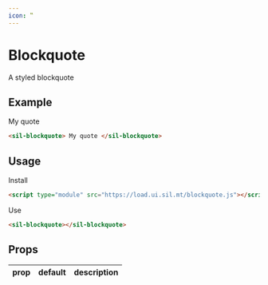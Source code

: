 ```yaml
---
icon: ‟
---
```


# Blockquote

A styled blockquote

## Example

<sil-blockquote>
My quote
</sil-blockquote>

```html
<sil-blockquote> My quote </sil-blockquote>
```

## Usage

Install

```html
<script type="module" src="https://load.ui.sil.mt/blockquote.js"></script>
```

Use

```html
<sil-blockquote></sil-blockquote>
```

## Props

| prop | default | description |
| ---- | ------- | ----------- |

